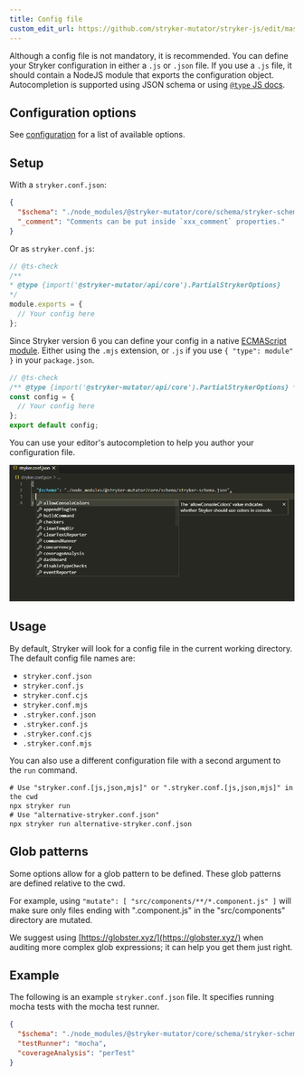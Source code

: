 ```yaml
---
title: Config file
custom_edit_url: https://github.com/stryker-mutator/stryker-js/edit/master/docs/config-file.md
---
```


Although a config file is not mandatory, it is recommended. You can define your Stryker configuration in either a `.js` or `.json` file. If you use a `.js` file, it should contain a NodeJS module that exports the configuration object. Autocompletion is supported using JSON schema or using [`@type` JS docs](https://jsdoc.app/).

## Configuration options

See [configuration](./configuration.md) for a list of available options.

## Setup

With a `stryker.conf.json`:

```json
{
  "$schema": "./node_modules/@stryker-mutator/core/schema/stryker-schema.json",
  "_comment": "Comments can be put inside `xxx_comment` properties."
}
```

Or as `stryker.conf.js`:

```js
// @ts-check
/**
* @type {import('@stryker-mutator/api/core').PartialStrykerOptions}
*/
module.exports = {
  // Your config here
};
```

Since Stryker version 6 you can define your config in a native [ECMAScript module](https://nodejs.org/api/esm.html). Either using the `.mjs` extension, or `.js` if you use `{ "type": module" }` in your `package.json`.

```js
// @ts-check
/** @type {import('@stryker-mutator/api/core').PartialStrykerOptions} */
const config = {
  // Your config here
};
export default config;
```

You can use your editor's autocompletion to help you author your configuration file.

![config file autocompletion](./images/config-file-autocompletion.gif)

## Usage

By default, Stryker will look for a config file in the current working directory. The default config file names are:
- `stryker.conf.json`
- `stryker.conf.js`
- `stryker.conf.cjs`
- `stryker.conf.mjs`
- `.stryker.conf.json`
- `.stryker.conf.js`
- `.stryker.conf.cjs`
- `.stryker.conf.mjs`

You can also use a different configuration file with a second argument to the `run` command.
```shell
# Use "stryker.conf.[js,json,mjs]" or ".stryker.conf.[js,json,mjs]" in the cwd
npx stryker run
# Use "alternative-stryker.conf.json"
npx stryker run alternative-stryker.conf.json
```

## Glob patterns

Some options allow for a glob pattern to be defined. These glob patterns are defined relative to the cwd. 

For example, using `"mutate": [ "src/components/**/*.component.js" ]` will make sure only files ending with ".component.js" in the "src/components" directory are mutated.

We suggest using [https://globster.xyz/](https://globster.xyz/) when auditing more complex glob expressions; it can help you get them just right.

## Example

The following is an example `stryker.conf.json` file. It specifies running mocha tests with the mocha test runner.

```json
{
  "$schema": "./node_modules/@stryker-mutator/core/schema/stryker-schema.json",
  "testRunner": "mocha",
  "coverageAnalysis": "perTest"
}
```
